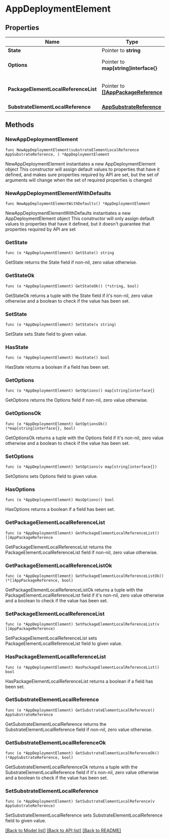# AppDeploymentElement

## Properties

Name | Type | Description | Notes
------------ | ------------- | ------------- | -------------
**State** | Pointer to **string** |  | [optional] 
**Options** | Pointer to **map[string]interface{}** | Additional deployment options | [optional] 
**PackageElementLocalReferenceList** | Pointer to [**[]AppPackageReference**](AppPackageReference.md) | List of references for packages | [optional] 
**SubstrateElementLocalReference** | [**AppSubstrateReference**](AppSubstrateReference.md) |  | 

## Methods

### NewAppDeploymentElement

`func NewAppDeploymentElement(substrateElementLocalReference AppSubstrateReference, ) *AppDeploymentElement`

NewAppDeploymentElement instantiates a new AppDeploymentElement object
This constructor will assign default values to properties that have it defined,
and makes sure properties required by API are set, but the set of arguments
will change when the set of required properties is changed

### NewAppDeploymentElementWithDefaults

`func NewAppDeploymentElementWithDefaults() *AppDeploymentElement`

NewAppDeploymentElementWithDefaults instantiates a new AppDeploymentElement object
This constructor will only assign default values to properties that have it defined,
but it doesn't guarantee that properties required by API are set

### GetState

`func (o *AppDeploymentElement) GetState() string`

GetState returns the State field if non-nil, zero value otherwise.

### GetStateOk

`func (o *AppDeploymentElement) GetStateOk() (*string, bool)`

GetStateOk returns a tuple with the State field if it's non-nil, zero value otherwise
and a boolean to check if the value has been set.

### SetState

`func (o *AppDeploymentElement) SetState(v string)`

SetState sets State field to given value.

### HasState

`func (o *AppDeploymentElement) HasState() bool`

HasState returns a boolean if a field has been set.

### GetOptions

`func (o *AppDeploymentElement) GetOptions() map[string]interface{}`

GetOptions returns the Options field if non-nil, zero value otherwise.

### GetOptionsOk

`func (o *AppDeploymentElement) GetOptionsOk() (*map[string]interface{}, bool)`

GetOptionsOk returns a tuple with the Options field if it's non-nil, zero value otherwise
and a boolean to check if the value has been set.

### SetOptions

`func (o *AppDeploymentElement) SetOptions(v map[string]interface{})`

SetOptions sets Options field to given value.

### HasOptions

`func (o *AppDeploymentElement) HasOptions() bool`

HasOptions returns a boolean if a field has been set.

### GetPackageElementLocalReferenceList

`func (o *AppDeploymentElement) GetPackageElementLocalReferenceList() []AppPackageReference`

GetPackageElementLocalReferenceList returns the PackageElementLocalReferenceList field if non-nil, zero value otherwise.

### GetPackageElementLocalReferenceListOk

`func (o *AppDeploymentElement) GetPackageElementLocalReferenceListOk() (*[]AppPackageReference, bool)`

GetPackageElementLocalReferenceListOk returns a tuple with the PackageElementLocalReferenceList field if it's non-nil, zero value otherwise
and a boolean to check if the value has been set.

### SetPackageElementLocalReferenceList

`func (o *AppDeploymentElement) SetPackageElementLocalReferenceList(v []AppPackageReference)`

SetPackageElementLocalReferenceList sets PackageElementLocalReferenceList field to given value.

### HasPackageElementLocalReferenceList

`func (o *AppDeploymentElement) HasPackageElementLocalReferenceList() bool`

HasPackageElementLocalReferenceList returns a boolean if a field has been set.

### GetSubstrateElementLocalReference

`func (o *AppDeploymentElement) GetSubstrateElementLocalReference() AppSubstrateReference`

GetSubstrateElementLocalReference returns the SubstrateElementLocalReference field if non-nil, zero value otherwise.

### GetSubstrateElementLocalReferenceOk

`func (o *AppDeploymentElement) GetSubstrateElementLocalReferenceOk() (*AppSubstrateReference, bool)`

GetSubstrateElementLocalReferenceOk returns a tuple with the SubstrateElementLocalReference field if it's non-nil, zero value otherwise
and a boolean to check if the value has been set.

### SetSubstrateElementLocalReference

`func (o *AppDeploymentElement) SetSubstrateElementLocalReference(v AppSubstrateReference)`

SetSubstrateElementLocalReference sets SubstrateElementLocalReference field to given value.



[[Back to Model list]](../README.md#documentation-for-models) [[Back to API list]](../README.md#documentation-for-api-endpoints) [[Back to README]](../README.md)


